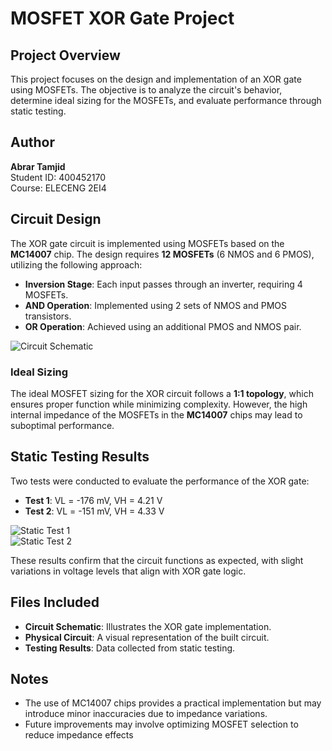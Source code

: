 # MOSFET XOR Gate Project

## Project Overview
This project focuses on the design and implementation of an XOR gate using MOSFETs. The objective is to analyze the circuit's behavior, determine ideal sizing for the MOSFETs, and evaluate performance through static testing.

## Author
**Abrar Tamjid**  
Student ID: 400452170  
Course: ELECENG 2EI4  

## Circuit Design
The XOR gate circuit is implemented using MOSFETs based on the **MC14007** chip. The design requires **12 MOSFETs** (6 NMOS and 6 PMOS), utilizing the following approach:

- **Inversion Stage**: Each input passes through an inverter, requiring 4 MOSFETs.
- **AND Operation**: Implemented using 2 sets of NMOS and PMOS transistors.
- **OR Operation**: Achieved using an additional PMOS and NMOS pair.

![Circuit Schematic](images/circuit_schematic.png)

### Ideal Sizing
The ideal MOSFET sizing for the XOR circuit follows a **1:1 topology**, which ensures proper function while minimizing complexity. However, the high internal impedance of the MOSFETs in the **MC14007** chips may lead to suboptimal performance.

## Static Testing Results
Two tests were conducted to evaluate the performance of the XOR gate:

- **Test 1**: VL = -176 mV, VH = 4.21 V
- **Test 2**: VL = -151 mV, VH = 4.33 V

![Static Test 1](images/static_test_1.png)  
![Static Test 2](images/static_test_2.png)  

These results confirm that the circuit functions as expected, with slight variations in voltage levels that align with XOR gate logic.

## Files Included
- **Circuit Schematic**: Illustrates the XOR gate implementation.
- **Physical Circuit**: A visual representation of the built circuit.
- **Testing Results**: Data collected from static testing.

## Notes
- The use of MC14007 chips provides a practical implementation but may introduce minor inaccuracies due to impedance variations.
- Future improvements may involve optimizing MOSFET selection to reduce impedance effects
